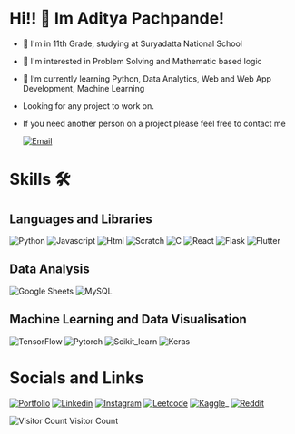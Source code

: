 # Hi!! 👋 Im Aditya Pachpande!

- 🏫 I'm in 11th Grade, studying at Suryadatta National School

- 👀 I'm interested in Problem Solving and Mathematic based logic
- 🌱 I’m currently learning Python, Data Analytics, Web and Web App Development, Machine Learning
- Looking for any project to work on.
- If you need another person on a project please feel free to contact me

    [![Email](https://img.shields.io/badge/Gmail-D14836?style=for-the-badge&logo=gmail&logoColor=white)](mailto:Swaggerpanda30@gmail.com)

# Skills 🛠 

## Languages and Libraries
![Python](	https://img.shields.io/badge/Python-FFD43B?style=for-the-badge&logo=python&logoColor=blue)
![Javascript](https://img.shields.io/badge/JavaScript-323330?style=for-the-badge&logo=javascript&logoColor=F7DF1E)
![Html](https://img.shields.io/badge/HTML5-E34F26?style=for-the-badge&logo=html5&logoColor=white)
![Scratch](https://img.shields.io/badge/Scratch-Game%20Physics-4D97FF?style=for-the-badge&logo=Scratch&logoColor=white)
![C](https://img.shields.io/badge/c-%2300599C.svg?style=for-the-badge&logo=c&logoColor=white)
![React](https://img.shields.io/badge/react-%2320232a.svg?style=for-the-badge&logo=react&logoColor=%2361DAFB)
![Flask](https://img.shields.io/badge/flask-%23000.svg?style=for-the-badge&logo=flask&logoColor=white)
![Flutter](https://img.shields.io/badge/Flutter-%2302569B.svg?style=for-the-badge&logo=Flutter&logoColor=white)

## Data Analysis
![Google Sheets](https://img.shields.io/badge/Google%20Sheets-34A853?style=for-the-badge&logo=google-sheets&logoColor=white)
![MySQL](https://img.shields.io/badge/mysql-%2300f.svg?style=for-the-badge&logo=mysql&logoColor=white)


## Machine Learning and Data Visualisation 
![TensorFlow](https://img.shields.io/badge/TensorFlow-FF6F00?style=for-the-badge&logo=TensorFlow&logoColor=white)
![Pytorch](https://img.shields.io/badge/PyTorch-EE4C2C?style=for-the-badge&logo=PyTorch&logoColor=white)
![Scikit_learn](https://img.shields.io/badge/scikit_learn-F7931E?style=for-the-badge&logo=scikit-learn&logoColor=white)
![Keras](https://img.shields.io/badge/Keras-FF0000?style=for-the-badge&logo=keras&logoColor=white)

# Socials and Links 
[![Portfolio](https://img.shields.io/badge/my_portfolio-000?style=for-the-badge&logo=ko-fi&logoColor=white)](https://Adityapachpande.in/) 
[![Linkedin](https://img.shields.io/badge/linkedin-0A66C2?style=for-the-badge&logo=linkedin&logoColor=white)](https://www.linkedin.com/in/aditya-pachpande-8bb0a51a9/)
[![Instagram](https://img.shields.io/badge/Instagram-E4405F?style=for-the-badge&logo=instagram&logoColor=white)](https://www.instagram.com/adi2p30/)
[![Leetcode](https://img.shields.io/badge/-LeetCode-FFA116?style=for-the-badge&logo=LeetCode&logoColor=black)](https://www.instagram.com/adi2p30/)
[![Kaggle](https://img.shields.io/badge/Kaggle-035a7d?style=for-the-badge&logo=kaggle&logoColor=white)](https://www.kaggle.com/adityapachpande)_
[![Reddit](https://img.shields.io/badge/Reddit-%23FF4500.svg?style=for-the-badge&logo=Reddit&logoColor=white)](https://www.reddit.com/user/Adi2p30_)

![Visitor Count](https://profile-counter.glitch.me/adi2p30/count.svg)
Visitor Count
